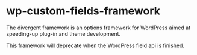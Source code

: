 # wp-custom-fields-framework
The divergent framework is an options framework for WordPress aimed at speeding-up plug-in and theme development.

This framework will deprecate when the WordPress field api is finished.

